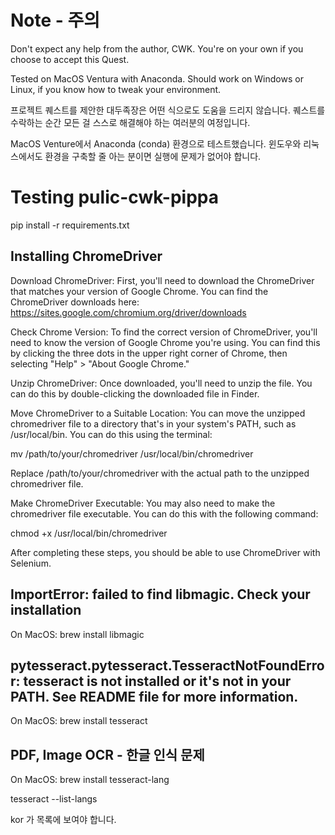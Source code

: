 # Note - 주의

Don't expect any help from the author, CWK. You're on your own if you choose to accept this Quest.

Tested on MacOS Ventura with Anaconda. Should work on Windows or Linux, if you know how to tweak your environment.

프로젝트 퀘스트를 제안한 대두족장은 어떤 식으로도 도움을 드리지 않습니다. 퀘스트를 수락하는 순간 모든 걸 스스로 해결해야 하는 여러분의 여정입니다.

MacOS Venture에서 Anaconda (conda) 환경으로 테스트했습니다. 윈도우와 리눅스에서도 환경을 구축할 줄 아는 분이면 실행에 문제가 없어야 합니다.

# Testing pulic-cwk-pippa 

pip install -r requirements.txt

## Installing ChromeDriver

Download ChromeDriver: First, you'll need to download the ChromeDriver that matches your version of Google Chrome. You can find the ChromeDriver downloads here: https://sites.google.com/chromium.org/driver/downloads

Check Chrome Version: To find the correct version of ChromeDriver, you'll need to know the version of Google Chrome you're using. You can find this by clicking the three dots in the upper right corner of Chrome, then selecting "Help" > "About Google Chrome."

Unzip ChromeDriver: Once downloaded, you'll need to unzip the file. You can do this by double-clicking the downloaded file in Finder.

Move ChromeDriver to a Suitable Location: You can move the unzipped chromedriver file to a directory that's in your system's PATH, such as /usr/local/bin. You can do this using the terminal:

mv /path/to/your/chromedriver /usr/local/bin/chromedriver

Replace /path/to/your/chromedriver with the actual path to the unzipped chromedriver file.

Make ChromeDriver Executable: You may also need to make the chromedriver file executable. You can do this with the following command:

chmod +x /usr/local/bin/chromedriver

After completing these steps, you should be able to use ChromeDriver with Selenium.

## ImportError: failed to find libmagic. Check your installation

On MacOS: brew install libmagic

## pytesseract.pytesseract.TesseractNotFoundError: tesseract is not installed or it's not in your PATH. See README file for more information.

On MacOS: brew install tesseract

## PDF, Image OCR - 한글 인식 문제

On MacOS: brew install tesseract-lang

tesseract --list-langs

kor 가 목록에 보여야 합니다.
